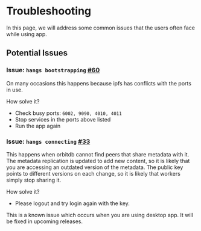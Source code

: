 # Troubleshooting

In this page, we will address some common issues that the users often face while using app.

## Potential Issues

### Issue: `hangs bootstrapping` [#60](https://github.com/WatchItDev/watchit-desktop/issues/60) 
On many occasions this happens because ipfs has conflicts with the ports in use.

How solve it?
* Check busy ports: `6002, 9090, 4010, 4011`
* Stop services in the ports above listed  
* Run the app again

### Issue: `hangs connecting` [#33](https://github.com/WatchItDev/watchit-desktop/issues/33)
This happens when orbitdb cannot find peers that share metadata with it. The metadata replication is updated to add new content, so it is likely that you are accessing an outdated version of the metadata. The public key points to different versions on each change, so it is likely that workers simply stop sharing it.

How solve it?
* Please logout and try login again with the key.


This is a known issue which occurs when you are using desktop app. It will be fixed in upcoming releases.
